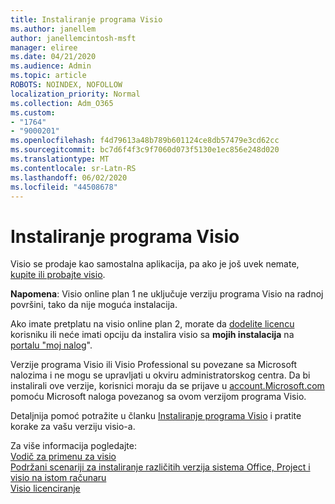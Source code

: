 ```yaml
---
title: Instaliranje programa Visio
ms.author: janellem
author: janellemcintosh-msft
manager: eliree
ms.date: 04/21/2020
ms.audience: Admin
ms.topic: article
ROBOTS: NOINDEX, NOFOLLOW
localization_priority: Normal
ms.collection: Adm_O365
ms.custom:
- "1764"
- "9000201"
ms.openlocfilehash: f4d79613a48b789b601124ce8db57479e3cd62cc
ms.sourcegitcommit: bc7d6f4f3c9f7060d073f5130e1ec856e248d020
ms.translationtype: MT
ms.contentlocale: sr-Latn-RS
ms.lasthandoff: 06/02/2020
ms.locfileid: "44508678"
---
```

# <a name="install-visio"></a>Instaliranje programa Visio

Visio se prodaje kao samostalna aplikacija, pa ako je još uvek nemate, [kupite ili probajte visio](https://products.office.com/visio). 

**Napomena**: Visio online plan 1 ne uključuje verziju programa Visio na radnoj površini, tako da nije moguća instalacija.

Ako imate pretplatu na visio online plan 2, morate da [dodelite licencu](https://docs.microsoft.com/microsoft-365/admin/add-users/add-users) korisniku ili neće imati opciju da instalira visio sa **mojih instalacija** na [portalu "moj nalog](https://portal.office.com/account#installs)". 

Verzije programa Visio ili Visio Professional su povezane sa Microsoft nalozima i ne mogu se upravljati u okviru administratorskog centra. Da bi instalirali ove verzije, korisnici moraju da se prijave u [account.Microsoft.com](https://account.microsoft.com) pomoću Microsoft naloga povezanog sa ovom verzijom programa Visio.

Detaljnija pomoć potražite u članku [Instaliranje programa Visio](https://support.office.com/article/f98f21e3-aa02-4827-9167-ddab5b025710?wt.mc_id=OfficeAdm_ClientDIA_Alchemy1764) i pratite korake za vašu verziju visio-a.

Za više informacija pogledajte:<br>
[Vodič za primenu za visio](https://docs.microsoft.com/deployoffice/deployment-guide-for-visio)<br>
[Podržani scenariji za instaliranje različitih verzija sistema Office, Project i visio na istom računaru](https://docs.microsoft.com/deployoffice/install-different-office-visio-and-project-versions-on-the-same-computer)<br>
[Visio licenciranje](https://products.office.com/visio/microsoft-visio-volume-licensing-visio-for-multiple-users)